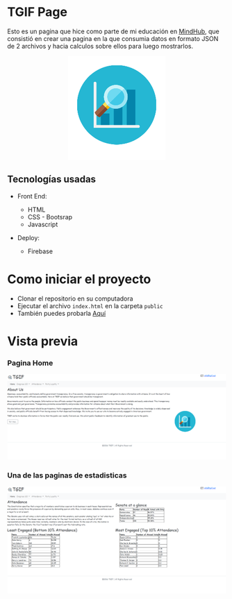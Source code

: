 # TGIF Page

Esto es un pagina que hice como parte de mi educación en [MindHub](https://mindhubweb.com/), que consistió en crear una pagina en la que consumia datos en formato JSON de 2 archivos y hacia calculos sobre ellos para luego mostrarlos.

<p align="center">
  <img src="./public/Email and files m2task3/logo.png" />
</p>

## Tecnologías usadas

- Front End:
    + HTML
    + CSS - Bootsrap
    + Javascript

- Deploy:
    + Firebase



# Como iniciar el proyecto

 - Clonar el repositorio en su computadora
 - Ejecutar el archivo `index.html` en la carpeta `public`
 - También puedes probarla [Aquí](https://tgif-page.web.app/)
 
 # Vista previa

### Pagina Home

<p align="center">
  <img src="./home-page.png" />
</p>

### Una de las paginas de estadisticas

<p align="center">
  <img src="./attendance-page.png" />
</p>
